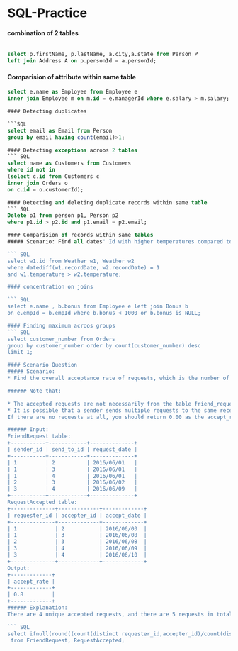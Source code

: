 # SQL-Practice

#### combination of 2 tables 

``` SQL

select p.firstName, p.lastName, a.city,a.state from Person P
left join Address A on p.personId = a.personId;
```

#### Comparision of attribute within same table

``` SQL
select e.name as Employee from Employee e
inner join Employee m on m.id = e.managerId where e.salary > m.salary;

#### Detecting duplicates

```SQL
select email as Email from Person
group by email having count(email)>1;

#### Detecting exceptions acroos 2 tables
``` SQL
select name as Customers from Customers 
where id not in 
(select c.id from Customers c 
inner join Orders o 
on c.id = o.customerId);

#### Detecting and deleting duplicate records within same table
``` SQL
Delete p1 from person p1, Person p2 
where p1.id > p2.id and p1.email = p2.email;

#### Comparision of records within same tables
##### Scenario: Find all dates' Id with higher temperatures compared to its previous dates (yesterday)

``` SQL
select w1.id from Weather w1, Weather w2
where datediff(w1.recordDate, w2.recordDate) = 1 
and w1.temperature > w2.temperature;

#### concentration on joins

``` SQL
select e.name , b.bonus from Employee e left join Bonus b 
on e.empId = b.empId where b.bonus < 1000 or b.bonus is NULL;

#### Finding maximum acroos groups 
``` SQL 
select customer_number from Orders 
group by customer_number order by count(customer_number) desc
limit 1;

#### Scenario Question
##### Scenario:
* Find the overall acceptance rate of requests, which is the number of acceptance divided by the number of requests. Return the answer rounded to 2 decimals places.

###### Note that:

* The accepted requests are not necessarily from the table friend_request. In this case, Count the total accepted requests (no matter whether they are in the original requests), and divide it by the number of requests to get the acceptance rate.
* It is possible that a sender sends multiple requests to the same receiver, and a request could be accepted more than once. In this case, the ‘duplicated’ requests or acceptances are only counted once.
If there are no requests at all, you should return 0.00 as the accept_rate.

###### Input: 
FriendRequest table:
+-----------+------------+--------------+
| sender_id | send_to_id | request_date |
+-----------+------------+--------------+
| 1         | 2          | 2016/06/01   |
| 1         | 3          | 2016/06/01   |
| 1         | 4          | 2016/06/01   |
| 2         | 3          | 2016/06/02   |
| 3         | 4          | 2016/06/09   |
+-----------+------------+--------------+
RequestAccepted table:
+--------------+-------------+-------------+
| requester_id | accepter_id | accept_date |
+--------------+-------------+-------------+
| 1            | 2           | 2016/06/03  |
| 1            | 3           | 2016/06/08  |
| 2            | 3           | 2016/06/08  |
| 3            | 4           | 2016/06/09  |
| 3            | 4           | 2016/06/10  |
+--------------+-------------+-------------+
Output: 
+-------------+
| accept_rate |
+-------------+
| 0.8         |
+-------------+
###### Explanation: 
There are 4 unique accepted requests, and there are 5 requests in total. So the rate is 0.80.

``` SQL
select ifnull(round((count(distinct requester_id,accepter_id)/count(distinct sender_id,send_to_id)),2),0.00) as accept_rate
 from FriendRequest, RequestAccepted;




